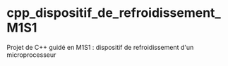 # cpp_dispositif_de_refroidissement_M1S1
Projet de C++ guidé en M1S1 : dispositif de refroidissement d'un microprocesseur
